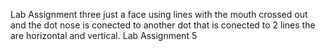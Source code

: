 Lab Assignment three just a face using lines with the mouth crossed out and the dot nose is conected to another dot that is conected to 2 lines the are horizontal and vertical.
Lab Assignment 5
